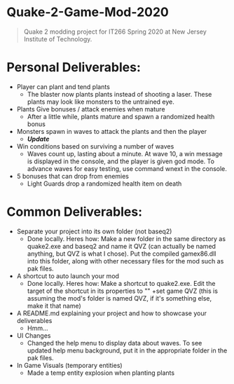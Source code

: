 # Quake-2-Game-Mod-2020

> Quake 2 modding project for IT266 Spring 2020 at New Jersey Institute of Technology.

# Personal Deliverables:
*	Player can plant and tend plants
    - The blaster now plants plants instead of shooting a laser. These plants may look like monsters to the untrained eye.
*	Plants Give bonuses / attack enemies when mature
    - After a little while, plants mature and spawn a randomized health bonus
*	Monsters spawn in waves to attack the plants and then the player
    - ***Update***
*	Win conditions based on surviving a number of waves
    - Waves count up, lasting about a minute. At wave 10, a win message is displayed in the console, and the player is given god mode. To advance waves for easy testing, use command wnext in the console.
*	5 bonuses that can drop from enemies
    - Light Guards drop a randomized health item on death

# Common Deliverables:
*	Separate your project into its own folder (not baseq2)
    - Done locally. Heres how: Make a new folder in the same directory as quake2.exe and baseq2 and name it QVZ (can actually be named anything, but QVZ is what I chose). Put the compiled gamex86.dll into this folder, along with other necessary files for the mod such as pak files. 
*	A shortcut to auto launch your mod
    - Done locally. Heres how: Make a shortcut to quake2.exe. Edit the target of the shortcut in its properties to "<path to quake2.exe>" +set game QVZ (this is assuming the mod's folder is named QVZ, if it's something else, make it that name) 
*	A README.md explaining your project and how to showcase your deliverables
    - Hmm...
*	UI Changes
    - Changed the help menu to display data about waves. To see updated help menu background, put it in the appropriate folder in the pak files.
*	In Game Visuals (temporary entities)
    - Made a temp entity explosion when planting plants
